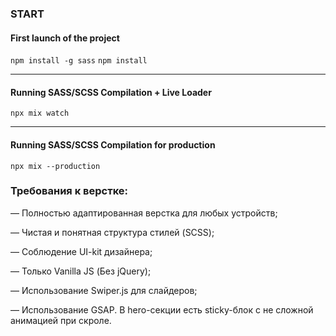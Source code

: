 ### START
#### First launch of the project 
```npm install -g sass```
```npm install```
___
#### Running SASS/SCSS Compilation + Live Loader
```npx mix watch```
___
#### Running SASS/SCSS Compilation for production
```npx mix --production```


### Требования к верстке:

— Полностью адаптированная верстка для любых устройств;

— Чистая и понятная структура стилей (SCSS);

— Соблюдение UI-kit дизайнера;

— Только Vanilla JS (Без jQuery);

— Использование Swiper.js для слайдеров;

— Использование GSAP. В hero-секции есть sticky-блок с не сложной анимацией при скроле. 